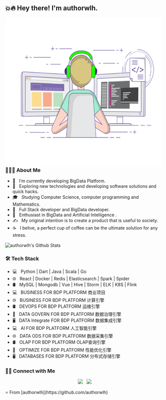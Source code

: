 <h2> 💥🔥 Hey there! I'm authorwlh.</h2>
<img align="right" alt="GIF" src="https://raw.githubusercontent.com/devSouvik/devSouvik/master/gif3.gif" width="530" height="480"/>

<h3> 👨🏻‍💻 About Me </h3>

- 🔭 &nbsp; I’m currently developing BigData Platform.
- 🤔 &nbsp; Exploring new technologies and developing software solutions and quick hacks.
- 🎓 &nbsp; Studying Computer Science, computer programming and Mathematics.
- 💼 &nbsp; Full Stack developer and BigData developer.
- 🌱 &nbsp; Enthusiast in BigData and Artificial Intelligence .
- ✍️ &nbsp; My original intention is to create a product that is useful to society.
- ☕ &nbsp; I belive, a perfect cup of coffee can be the ultimate solution for any stress. 


<img align="center" src="https://github-readme-stats.vercel.app/api?username=devSouvik&include_all_commits=true&count_private=true&show_icons=true&line_height=20&&title_color=7A7ADB&icon_color=2234AE&text_color=D3D3D3&bg_color=0,000000,130F40" width="1400" alt="authorwlh's Github Stats">

<h3>🛠 Tech Stack</h3>

- 💻 &nbsp; Python | Dart | Java | Scala | Go
- 🌐 &nbsp; React | Docker | Redis | Elasticsearch | Spark | Spider 
- 🛢 &nbsp; MySQL | Mongodb | Vue | Hive | Storm | ELK | K8S | Flink
- 💻 &nbsp; BUSINESS FOR BDP PLATFORM 商业项目
- 🌐 &nbsp; BUSINESS FOR BDP PLATFORM 计算引擎
- 🛢 &nbsp; DEVOPS FOR BDP PLATFORM 运维引擎
- 🔧 &nbsp; DATA GOVERN FOR BDP PLATFORM 数据治理引擎
- 🖥 &nbsp; DATA Integrate FOR BDP PLATFORM 数据集成引擎
- 💻 &nbsp; AI FOR BDP PLATFORM 人工智能引擎
- 🌐 &nbsp; DATA ODS FOR BDP PLATFORM 数据采集引擎
- 🛢 &nbsp; OLAP FOR BDP PLATFORM OLAP查询引擎
- 🔧 &nbsp; OPTIMIZE FOR BDP PLATFORM 性能优化引擎
- 🖥 &nbsp; DATABASES FOR BDP PLATFORM 分布式存储引擎
 
<h3> 🤝🏻 Connect with Me </h3> 
<p align="center">
&nbsp; <a href="https://github.com/authorwlh" target="_blank" rel="noopener noreferrer"><img src="https://img.icons8.com/plasticine/100/000000/twitter.png" width="50" /></a>  
&nbsp; <a href="mailto:linhaopenghong@gmail.com" target="_blank" rel="noopener noreferrer"><img src="https://img.icons8.com/plasticine/100/000000/gmail.png"  width="50" /></a>
</p>
⭐️ From [authorwlh](https://github.com/authorwlh)

